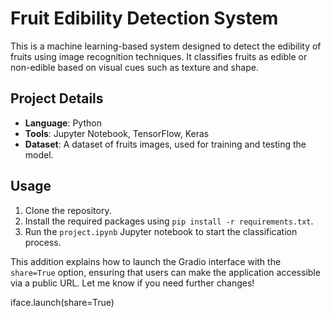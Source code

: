 # Fruit Edibility Detection System

This is a machine learning-based system designed to detect the edibility of fruits using image recognition techniques. It classifies fruits as edible or non-edible based on visual cues such as texture and shape.

## Project Details
- **Language**: Python
- **Tools**: Jupyter Notebook, TensorFlow, Keras
- **Dataset**: A dataset of fruits images, used for training and testing the model.

## Usage
1. Clone the repository.
2. Install the required packages using `pip install -r requirements.txt`.
3. Run the `project.ipynb` Jupyter notebook to start the classification process.

This addition explains how to launch the Gradio interface with the `share=True` option, ensuring that users can make the application accessible via a public URL. Let me know if you need further changes!

iface.launch(share=True)

